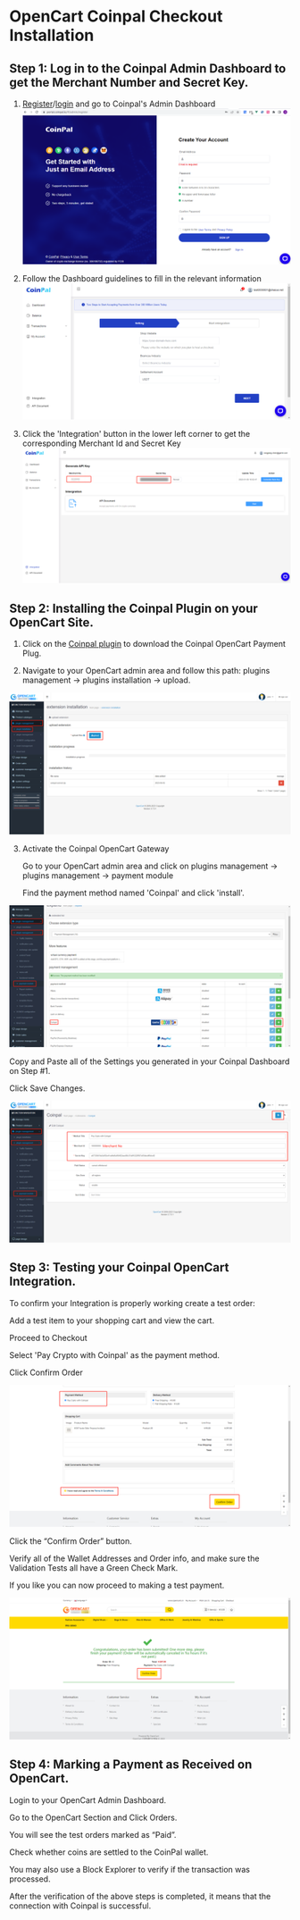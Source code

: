# OpenCart Coinpal Checkout Installation

## Step 1: Log in to the Coinpal Admin Dashboard to get the Merchant Number and Secret Key.
1. [Register](https://portal.coinpal.io/#/admin/register)/[login](https://portal.coinpal.io/#/admin/login) and go to Coinpal's Admin Dashboard 
![](./img/register.png)

2. Follow the Dashboard guidelines to fill in the relevant information
![](./img/kyb.png)
3. Click the 'Integration' button in the lower left corner to get the corresponding Merchant Id and Secret Key
![](./img/api-key.png)

## Step 2: Installing the Coinpal Plugin on your OpenCart Site.
1. Click on the [Coinpal plugin](https://github.com/coinpal-io/plug_opencart/blob/master/coinpal.ocmod.zip) to download the Coinpal OpenCart Payment Plug.

2. Navigate to your OpenCart admin area and follow this path: plugins management -> plugins installation -> upload.

![](./img/upload.png)

3. Activate the Coinpal OpenCart Gateway

    Go to your OpenCart admin area and click on plugins management -> plugins management -> payment module

    Find the payment method named 'Coinpal' and click 'install'.
    
![](./img/install.png)

Copy and Paste all of the Settings you generated in your Coinpal Dashboard on Step #1.

Click Save Changes.

![](./img/edit.png)


## Step 3: Testing your Coinpal OpenCart Integration.

To confirm your Integration is properly working create a test order:

Add a test item to your shopping cart and view the cart.

Proceed to Checkout

Select 'Pay Crypto with Coinpal' as the payment method.

Click Confirm Order

![](./img/checkout.png)

Click the “Confirm Order” button.

Verify all of the Wallet Addresses and Order info, and make sure the Validation Tests all have a Green Check Mark.

If you like you can now proceed to making a test payment.

![](./img/checkout2.png)





## Step 4: Marking a Payment as Received on OpenCart.

Login to your OpenCart Admin Dashboard.

Go to the OpenCart Section and Click Orders.

You will see the test orders marked as “Paid”.

Check whether coins are settled to the CoinPal wallet.

You may also use a Block Explorer to verify if the transaction was processed.

After the verification of the above steps is completed, it means that the connection with Coinpal is successful.





